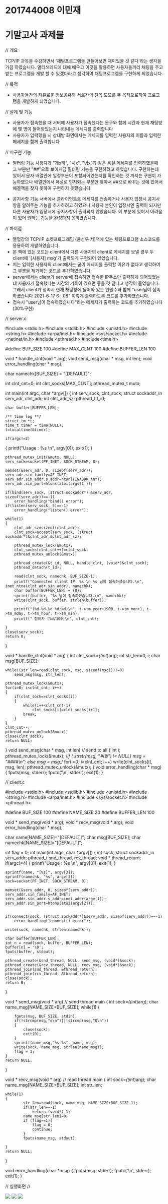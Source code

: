# 201744008 이민재
# 기말고사 과제물

// 개요

TCP/IP 과목을 수강하면서 '채팅프로그램을 만들어보면 재미있을 것 같다'라는 생각을 가끔 하였습니다.
멀티쓰레드에 대해 배우고 이것을 활용하면 사용자들끼리 채팅을 주고 받는 프로그램을 개발 할 수 있겠다라고 생각하여 채팅프로그램을 구현하게 되었습니다.

// 목적

- 사용자들간의 자유로운 정보공유와 서로간의 친목 도모를 주 목적으로하여 프로그램을 개발하게 되었습니다.

// 설계 및 기능

- 사용자가 접속했을 때 서버에 사용자가 접속했다는 문구와 함께 시간과 현재 채팅방에 몇 명이 들어와있는지 나타내는 메세지를 출력합니다
- 사용자가 입력했을 시 상대방 화면에서는 메세지를 입력한 사용자의 이름과 입력한 메세지를 함께 출력합니다

// 미구현 기능

- 필터링 기능
사용자가 "개x끼", "시x", "병x"과 같은 욕설 메세지를 입력하였을때 그 부분만 "##"으로 보이게끔 필터링 기능을 구현하려고 하였습니다.
구현하는데 있어서 문자 배열안에 일정부분이 포함되어있는지를 확인하는 것 까지는 구현이 가능하였으나 
배열안에서 욕설로 인지되는 부분만 찾아서 ##으로 바꾸는 것에 있어서 해결책을 찾지 못하여 구현하지 못했습니다.

- 공지사항 기능
서버에서 클라이언트로 메세지를 전송하거나 사용자 입장시 공지사항을 알려주는 기능을 추가하려고 하였으나 사용자 본인이 입장시엔 출력이 되지만 
다른 사용자가 입장시에 공지사항이 출력되지 않았습니다. 이 부분에 있어서 어려움이 있어 원하는 기능을 완성하지 못하였습니다.

// 차이점

- 열혈강의 TCP/IP 소켓프로그래밍 (윤성우 저)책에 있는 채팅프로그램 소스코드를 응용하여 개발하였습니다.
- 본 책에 있는 코드는 client에서 다른 사용자의  client로 메세지를 보낼 경우 두 client에 '[사용자] msg'가 출력되게 구현되어 있었습니다.
- 저는 입력한 사용자의 client에서는 굳이 메세지를 출력할 이유가 없다고 생각하여 그 부분을 제거하는 코드를 추가하였습니다.
- server에서는 client가 server에 접속하면 접속한 IP주소만 출력하게 되어있었는데 사용자가 접속했다는 시간의 기록이 있으면 좋을 것 같다고 생각이 들었습니다.
그래서 client가 접속시 현재 채팅방에 들어와 있는 인원수와 함께 "user님이 접속하셨습니다 2021-6-17 6 : 08" 이렇게 출력하도록 코드를 추가하였습니다.
- 접속시 "user님이 접속하였습니다"라는 메세지가 출력하는 코드를 추가하였습니다 (30%구현)


// server.c

#include <stdio.h>
#include <stdlib.h>
#include <unistd.h>
#include <string.h>
#include <arpa/inet.h>
#include <sys/socket.h>
#include <netinet/in.h>
#include <pthread.h>
#include<time.h>

#define BUF_SIZE 100
#define MAX_CLNT 100
#define BUFFER_LEN 100

void * handle_clnt(void * arg);
void send_msg(char * msg, int len);
void error_handling(char * msg);

char namechk[BUF_SIZE] = "[DEFAULT]";

int clnt_cnt=0;
int clnt_socks[MAX_CLNT];
pthread_mutex_t mutx;

int main(int argc, char *argv[])
{
    int serv_sock, clnt_sock;
    struct sockaddr_in serv_adr, clnt_adr;
    int clnt_adr_sz;
    pthread_t t_id;
    
    char buffer[BUFFER_LEN];
    
    /** time log **/
    struct tm *t;
    time_t timer = time(NULL);
    t=localtime(&timer);

    if(argc!=2) 
   {
        printf("Usage : %s <port>\n", argv[0]);
        exit(1);
    }

    pthread_mutex_init(&mutx, NULL);
    serv_sock=socket(PF_INET, SOCK_STREAM, 0);

    memset(&serv_adr, 0, sizeof(serv_adr));
    serv_adr.sin_family=AF_INET;
    serv_adr.sin_addr.s_addr=htonl(INADDR_ANY);
    serv_adr.sin_port=htons(atoi(argv[1]));

    if(bind(serv_sock, (struct sockaddr*) &serv_adr, sizeof(serv_adr))==-1)
        error_handling("bind() error");
    if(listen(serv_sock, 5)==-1)
        error_handling("listen() error");

    while(1)
    {
        clnt_adr_sz=sizeof(clnt_adr);
        clnt_sock=accept(serv_sock, (struct sockaddr*)&clnt_adr,&clnt_adr_sz);

        pthread_mutex_lock(&mutx);
        clnt_socks[clnt_cnt++]=clnt_sock;
        pthread_mutex_unlock(&mutx);

        pthread_create(&t_id, NULL, handle_clnt, (void*)&clnt_sock);
        pthread_detach(t_id);

        read(clnt_sock, namechk, BUF_SIZE-1);
        printf("Connected client IP: %s \n %s 님이 접속하셨습니다.\n", inet_ntoa(clnt_adr.sin_addr), namechk);
        char buffer[BUFFER_LEN] = {0};
        sprintf(buffer, "%s 님이 접속하셨습니다.\n", namechk);
        write(clnt_sock, buffer, strlen(buffer));

        printf("(%d-%d-%d %d:%d)\n", t->tm_year+1900, t->tm_mon+1, t->tm_mday, t->tm_hour, t->tm_min);
        printf(" 참여자 (%d/100)\n", clnt_cnt);

    }
    close(serv_sock);
    return 0;
}

void * handle_clnt(void * arg)
{
    int clnt_sock=*((int*)arg);
    int str_len=0, i;
    char msg[BUF_SIZE];

    while((str_len=read(clnt_sock, msg, sizeof(msg)))!=0)
        send_msg(msg, str_len);

    pthread_mutex_lock(&mutx);
    for(i=0; i<clnt_cnt; i++)
    {
        if(clnt_sock==clnt_socks[i])
        {
            while(i++<clnt_cnt-1)
                clnt_socks[i]=clnt_socks[i+1];
            break;
        }
    }
    clnt_cnt--;
    pthread_mutex_unlock(&mutx);
    close(clnt_sock);
    return NULL;
}
void send_msg(char * msg, int len)   // send to all
{
    int i;
    pthread_mutex_lock(&mutx);
    /*if ( strstr(msg, "씨발") != NULL)
            msg = "####\n";
    else
            msg = msg;*/
    for(i=0; i<clnt_cnt; i++)
        write(clnt_socks[i], msg, len);
    pthread_mutex_unlock(&mutx);
}
void error_handling(char * msg)
{
    fputs(msg, stderr);
    fputc('\n', stderr);
    exit(1);
}



// client.c

#include <stdio.h>
#include <stdlib.h>
#include <unistd.h>
#include <string.h>
#include <arpa/inet.h>
#include <sys/socket.h>
#include <pthread.h>

#define BUF_SIZE 100
#define NAME_SIZE 20
#define BUFFER_LEN 100

void * send_msg(void * arg);
void * recv_msg(void * arg);
void error_handling(char * msg);

char name[NAME_SIZE]="[DEFAULT]";
char msg[BUF_SIZE];
char namechk[NAME_SIZE]="[DEFAULT]";

int flag = 0;
int main(int argc, char *argv[])
{
    int sock;
    struct sockaddr_in serv_addr;
    pthread_t snd_thread, rcv_thread;
    void * thread_return;
    if(argc!=4) {
        printf("Usage : %s <IP> <port> <name>\n", argv[0]);
        exit(1);
     }

    sprintf(name, "[%s]", argv[3]);
    sprintf(namechk, "%s", argv[3]);
    sock=socket(PF_INET, SOCK_STREAM, 0);

    memset(&serv_addr, 0, sizeof(serv_addr));
    serv_addr.sin_family=AF_INET;
    serv_addr.sin_addr.s_addr=inet_addr(argv[1]);
    serv_addr.sin_port=htons(atoi(argv[2]));


    if(connect(sock, (struct sockaddr*)&serv_addr, sizeof(serv_addr))==-1)
        error_handling("connect() error");

    write(sock, namechk, strlen(namechk));
    
    char buffer[BUFFER_LEN];
    int n = read(sock, buffer, BUFFER_LEN);
    buffer[n] = '\0';
    fputs(buffer, stdout);
    
    pthread_create(&snd_thread, NULL, send_msg, (void*)&sock);
    pthread_create(&rcv_thread, NULL, recv_msg, (void*)&sock);
    pthread_join(snd_thread, &thread_return);
    pthread_join(rcv_thread, &thread_return);
    close(sock);
    return 0;
}

void * send_msg(void * arg)   // send thread main
{
    int sock=*((int*)arg);
    char name_msg[NAME_SIZE+BUF_SIZE];
    while(1)
    {

        fgets(msg, BUF_SIZE, stdin);
        if(!strcmp(msg,"q\n")||!strcmp(msg,"Q\n"))
        {
            close(sock);
            exit(0);
        }
        sprintf(name_msg,"%s %s", name, msg);
        write(sock, name_msg, strlen(name_msg));
        flag = 1;
    }
    return NULL;
}

void * recv_msg(void * arg)   // read thread main
{
    int sock=*((int*)arg);
    char name_msg[NAME_SIZE+BUF_SIZE];
    int str_len;

    while(1)
    {
            str_len=read(sock, name_msg, NAME_SIZE+BUF_SIZE-1);
            if(str_len==-1)
                return (void*)-1;
            name_msg[str_len]=0;
            if (flag==1){
                flag = 0;
                continue;
            }
            fputs(name_msg, stdout);

    }
    return NULL;
}

void error_handling(char *msg)
{
    fputs(msg, stderr);
    fputc('\n', stderr);
    exit(1);
}


// 실행화면 // 
    
    
    
  <img width="" height="" src="./png/201744008_이민재A_server.png"></img>
  <img width="" height="" src="./png/201744008_이민재A_client_1.png"></img>
  <img width="" height="" src="./png/201744008_이민재A_client_2.png"></img>
  
